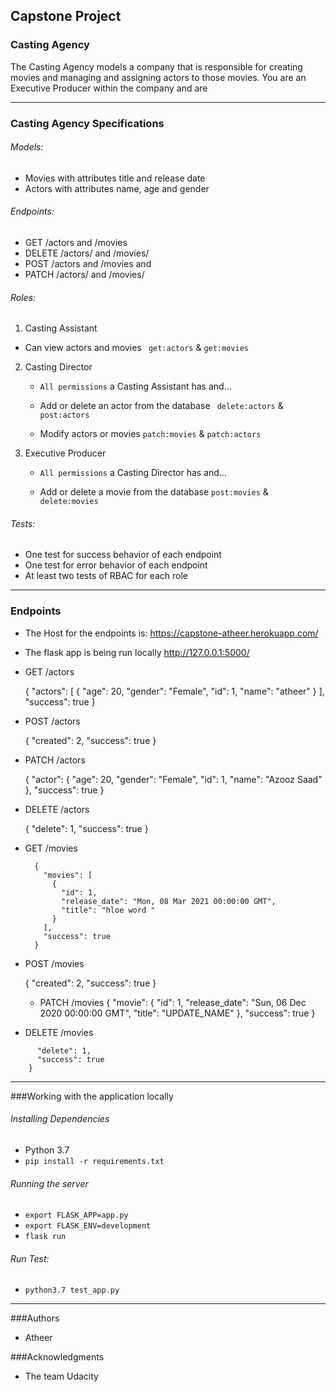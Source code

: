 Capstone Project
-----


### Casting Agency

The Casting Agency models a company that is responsible for creating movies and managing and assigning actors to those movies. You are an Executive Producer within the company and are

------------


### Casting Agency Specifications

###### Models:
- Movies with attributes title and release date
- Actors with attributes name, age and gender

###### Endpoints:
- GET /actors and /movies
- DELETE /actors/ and /movies/
- POST /actors and /movies and
- PATCH /actors/ and /movies/

###### Roles:
1. Casting Assistant
 - Can view actors and movies ` get:actors`  &  `get:movies`
 
2. Casting Director
	-  `All permissions` a Casting Assistant has and… 
	-  Add or delete an actor from the database ` delete:actors` & `post:actors`
	
	- Modify actors or movies `patch:movies` & `patch:actors`
3. Executive Producer
	- `All permissions` a Casting Director has and… 
	
	- Add or delete a movie from the database `post:movies` & ` delete:movies`

###### Tests:
- One test for success behavior of each endpoint
- One test for error behavior of each endpoint
- At least two tests of RBAC for each role


------------


### Endpoints 
- The Host for the endpoints is: https://capstone-atheer.herokuapp.com/

- The flask app is being run locally http://127.0.0.1:5000/ 

- GET /actors


    {
      "actors": [
        {
          "age": 20, 
          "gender": "Female", 
          "id": 1, 
          "name": "atheer"
        }
      ], 
      "success": true
    }
	
- POST /actors


    {
      "created": 2, 
      "success": true
    }

- PATCH /actors


    {
      "actor": {
        "age": 20, 
        "gender": "Female", 
        "id": 1, 
        "name": "Azooz Saad"
      }, 
      "success": true
    }

- DELETE /actors



    {
      "delete": 1, 
      "success": true
    }

- GET /movies



    
        {
          "movies": [
            {
              "id": 1, 
              "release_date": "Mon, 08 Mar 2021 00:00:00 GMT", 
              "title": "hloe word "
            }
          ], 
          "success": true
        }

- POST /movies



    {
      "created": 2, 
      "success": true
    }
    - PATCH /movies
    {
      "movie": {
        "id": 1, 
        "release_date": "Sun, 06 Dec 2020 00:00:00 GMT", 
        "title": "UPDATE_NAME"
      }, 
      "success": true
    }
    

- DELETE /movies

```python{
      "delete": 1, 
      "success": true
    }
```    

------------

###Working with the application locally
###### Installing Dependencies
- Python 3.7
- 	`pip install -r requirements.txt`

###### Running the server
- `export FLASK_APP=app.py`
- `export FLASK_ENV=development`
- `flask run`

###### Run Test:
- `python3.7 test_app.py`


------------


###Authors
* Atheer

###Acknowledgments
* The team Udacity
